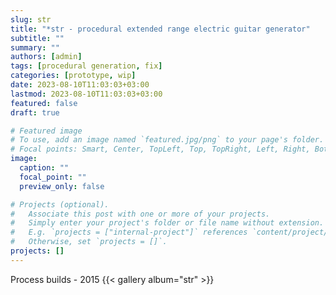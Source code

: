 ```yaml
---
slug: str
title: "*str - procedural extended range electric guitar generator"
subtitle: ""
summary: ""
authors: [admin]
tags: [procedural generation, fix]
categories: [prototype, wip]
date: 2023-08-10T11:03:03+03:00
lastmod: 2023-08-10T11:03:03+03:00
featured: false
draft: true

# Featured image
# To use, add an image named `featured.jpg/png` to your page's folder.
# Focal points: Smart, Center, TopLeft, Top, TopRight, Left, Right, BottomLeft, Bottom, BottomRight.
image:
  caption: ""
  focal_point: ""
  preview_only: false

# Projects (optional).
#   Associate this post with one or more of your projects.
#   Simply enter your project's folder or file name without extension.
#   E.g. `projects = ["internal-project"]` references `content/project/deep-learning/index.md`.
#   Otherwise, set `projects = []`.
projects: []
---
```


Process builds - 2015
{{< gallery album="str" >}}
